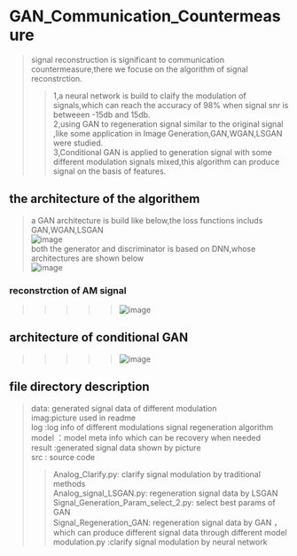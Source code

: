 # GAN_Communication_Countermeasure
>signal reconstruction is significant to communication countermeasure,there we focuse on the algorithm of signal reconstrction.<br/>
>>1,a neural network is build to claify the modulation of signals,which can reach the accuracy of 98% when signal snr is betweeen -15db and 15db.<br/>
2,using GAN to regeneration signal similar to the original signal ,like some application in Image Generation,GAN,WGAN,LSGAN were studied. <br/>
3,Conditional GAN is applied to generation signal with some different modulation signals mixed,this algorithm can produce signal on the basis of features. <br/>

## the architecture of the algorithem <br>
> a GAN architecture is build like below,the loss functions includs GAN,WGAN,LSGAN <br/>
 ![image](https://github.com/jianqin123/GAN_Communication_Countermeasure/blob/master/imag/architecture%20of%20GAN%20to%20generate%20signal.png)<br/>
> both the generator and discriminator is based on DNN,whose architectures are shown below<br/>
![image](https://github.com/jianqin123/GAN_Communication_Countermeasure/blob/master/imag/neural%20network%20of%20discriminator%20and%20generator.png)
### reconstrction of AM signal
>>>>> ![image](https://github.com/jianqin123/GAN_Communication_Countermeasure/blob/master/imag/AM_regenaration.png)<br/>
## architecture of conditional GAN<br/>
>>>>> ![image](https://github.com/jianqin123/GAN_Communication_Countermeasure/blob/master/imag/conditiaon_GAN.png)<br/>




## file directory description 
> data: generated signal data of different modulation  <br>
> imag:picture used in readme <br>
> log :log info of different modulations signal regeneration algorithm <br>
> model ：model meta info which can be recovery when needed <br>
> result :generated signal data shown by picture<br>
> src : source code  <br>
>> Analog_Clarify.py: clarify signal modulation by traditional methods <br>
>> Analog_signal_LSGAN.py: regeneration signal data by LSGAN<br>
>> Signal_Generation_Param_select_2.py: select best params of GAN<br>
>> Signal_Regeneration_GAN: regeneration signal data by GAN ，which can produce different signal data through different model <br/>
>> modulation.py :clarify signal modulation by neural network <br>




